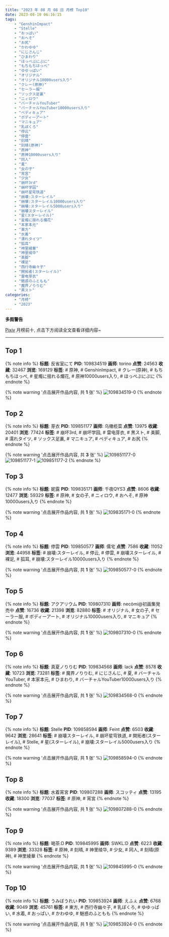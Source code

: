 ```yaml
---
title: "2023 年 08 月 08 日 月榜 Top10"
date: 2023-08-10 06:16:15
tags:
    - "GenshinImpact"
    - "Stelle"
    - "おっぱい"
    - "おへそ"
    - "お尻"
    - "かわゆゆ"
    - "にじさんじ"
    - "ひまわり"
    - "ほっぺぷにぷに"
    - "もちもちほっぺ"
    - "ゆゆっぱい"
    - "オリジナル"
    - "オリジナル10000users入り"
    - "クレー(原神)"
    - "セーラー服"
    - "ソックス足裏"
    - "ニィロウ"
    - "バーチャルYouTuber"
    - "バーチャルYouTuber10000users入り"
    - "ペディキュア"
    - "ボディーアート"
    - "マニキュア"
    - "乳ぼくろ"
    - "停云"
    - "停雲"
    - "刻晴"
    - "刻晴(原神)"
    - "原神"
    - "原神10000users入り"
    - "同人"
    - "夏"
    - "女の子"
    - "宵宮"
    - "少女"
    - "崩坏3rd"
    - "崩坏学园"
    - "崩坏星穹铁道"
    - "崩壊:スターレイル"
    - "崩壊:スターレイル10000users入り"
    - "崩壊:スターレイル5000users入り"
    - "崩壊スターレイル"
    - "星(スターレイル)"
    - "星燭に揺れる爛花"
    - "本家本元"
    - "東方"
    - "水着"
    - "濡れタイツ"
    - "狐耳"
    - "神里綾華"
    - "神里绫华"
    - "美脚"
    - "裸足"
    - "西行寺幽々子"
    - "開拓者(スターレイル)"
    - "雷电芽衣"
    - "魅惑のふともも"
    - "魔界ノりりむ"
    - "黒スト"
categories:
    - "月榜"
    - "2023"
---
```


<i class="fa fa-triangle-exclamation"></i>**多图警告**<i class="fa fa-triangle-exclamation"></i>

[Pixiv](https://www.pixiv.net/) 月榜前十, 点击下方阅读全文查看详细内容~

<!-- more -->

---

## Top 1

{% note info %}
**标题**: 反省室にて
**PID**: 109834519 **画师**: torino
**点赞**: 24563 **收藏**: 32467 **浏览**: 169129
**标签**: # 原神, # GenshinImpact, # クレー(原神), # もちもちほっぺ, # 星燭に揺れる爛花, # 原神10000users入り, # ほっぺぷにぷに
{% endnote %}

{% note warning '点击展开作品内容, 共 **1** 张' %}
![109834519-0](https://i.pixiv.re/img-original/img/2023/07/12/00/00/32/109834519_p0.jpg)
{% endnote %}

## Top 2

{% note info %}
**标题**: 芽衣
**PID**: 109851177 **画师**: 乌橄榄菜
**点赞**: 13975 **收藏**: 20401 **浏览**: 77424
**标签**: # 崩坏3rd, # 崩坏学园, # 雷电芽衣, # 黒スト, # 美脚, # 濡れタイツ, # ソックス足裏, # マニキュア, # ペディキュア, # お尻
{% endnote %}

{% note warning '点击展开作品内容, 共 **3** 张' %}
![109851177-0](https://i.pixiv.re/img-original/img/2023/07/12/22/11/12/109851177_p0.jpg)
![109851177-1](https://i.pixiv.re/img-original/img/2023/07/12/22/11/12/109851177_p1.jpg)
![109851177-2](https://i.pixiv.re/img-original/img/2023/07/12/22/11/12/109851177_p2.jpg)
{% endnote %}

## Top 3

{% note info %}
**标题**: 妮露
**PID**: 109835171 **画师**: 千夜QYS3
**点赞**: 8606 **收藏**: 12477 **浏览**: 59329
**标签**: # 原神, # 女の子, # ニィロウ, # おへそ, # 原神10000users入り
{% endnote %}

{% note warning '点击展开作品内容, 共 **1** 张' %}
![109835171-0](https://i.pixiv.re/img-original/img/2023/07/12/00/14/10/109835171_p0.jpg)
{% endnote %}

## Top 4

{% note info %}
**标题**: 停雲
**PID**: 109850577 **画师**: 儒宅
**点赞**: 7586 **收藏**: 11052 **浏览**: 44958
**标签**: # 崩壊:スターレイル, # 停云, # 停雲, # 崩壊スターレイル, # 裸足, # 狐耳, # 崩壊:スターレイル10000users入り
{% endnote %}

{% note warning '点击展开作品内容, 共 **1** 张' %}
![109850577-0](https://i.pixiv.re/img-original/img/2023/07/12/18/01/02/109850577_p0.jpg)
{% endnote %}

## Top 5

{% note info %}
**标题**: アクアリウム
**PID**: 109807310 **画师**: necömi@初画集発売中
**点赞**: 16736 **收藏**: 21398 **浏览**: 82880
**标签**: # オリジナル, # 女の子, # セーラー服, # ボディーアート, # オリジナル10000users入り, # マニキュア
{% endnote %}

{% note warning '点击展开作品内容, 共 **1** 张' %}
![109807310-0](https://i.pixiv.re/img-original/img/2023/07/11/00/00/40/109807310_p0.png)
{% endnote %}

## Top 6

{% note info %}
**标题**: 真夏ノりりむ
**PID**: 109834568 **画师**: lack
**点赞**: 8578 **收藏**: 10723 **浏览**: 73281
**标签**: # 魔界ノりりむ, # にじさんじ, # 夏, # バーチャルYouTuber, # 本家本元, # ひまわり, # バーチャルYouTuber10000users入り
{% endnote %}

{% note warning '点击展开作品内容, 共 **1** 张' %}
![109834568-0](https://i.pixiv.re/img-original/img/2023/07/12/00/00/53/109834568_p0.jpg)
{% endnote %}

## Top 7

{% note info %}
**标题**: Stelle
**PID**: 109858594 **画师**: Feint
**点赞**: 6503 **收藏**: 9642 **浏览**: 28641
**标签**: # 崩壊スターレイル, # 崩坏星穹铁道, # 開拓者(スターレイル), # Stelle, # 星(スターレイル), # 崩壊:スターレイル5000users入り
{% endnote %}

{% note warning '点击展开作品内容, 共 **1** 张' %}
![109858594-0](https://i.pixiv.re/img-original/img/2023/07/12/22/42/59/109858594_p0.jpg)
{% endnote %}

## Top 8

{% note info %}
**标题**: 水着宵宮
**PID**: 109807288 **画师**: スコッティ
**点赞**: 13195 **收藏**: 18300 **浏览**: 77037
**标签**: # 原神, # 宵宮
{% endnote %}

{% note warning '点击展开作品内容, 共 **1** 张' %}
![109807288-0](https://i.pixiv.re/img-original/img/2023/07/11/00/00/33/109807288_p0.jpg)
{% endnote %}

## Top 9

{% note info %}
**标题**: 喝茶:D
**PID**: 109845995 **画师**: SWKL:D
**点赞**: 6223 **收藏**: 9389 **浏览**: 33328
**标签**: # 原神, # 刻晴, # 神里绫华, # 少女, # 同人, # 刻晴(原神), # 神里綾華
{% endnote %}

{% note warning '点击展开作品内容, 共 **1** 张' %}
![109845995-0](https://i.pixiv.re/img-original/img/2023/07/12/13/23/02/109845995_p0.jpg)
{% endnote %}

## Top 10

{% note info %}
**标题**: うみぼうれい
**PID**: 109853924 **画师**: えふぇ
**点赞**: 6768 **收藏**: 9049 **浏览**: 45761
**标签**: # 東方, # 西行寺幽々子, # 乳ぼくろ, # ゆゆっぱい, # 水着, # おっぱい, # かわゆゆ, # 魅惑のふともも
{% endnote %}

{% note warning '点击展开作品内容, 共 **1** 张' %}
![109853924-0](https://i.pixiv.re/img-original/img/2023/07/12/20/10/37/109853924_p0.jpg)
{% endnote %}
